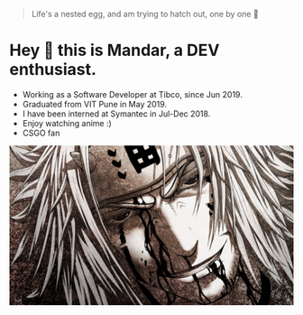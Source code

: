 > Life's a nested egg, and am trying to hatch out, one by one 🥚

# Hey 👋 this is Mandar, a DEV enthusiast.
- Working as a Software Developer at Tibco, since Jun 2019.
- Graduated from VIT Pune in May 2019.
- I have been interned at Symantec in Jul-Dec 2018.
- Enjoy watching anime :)
- CSGO fan

![Jiraiya](/images/jiraiya.jpg)

<!--
**mma5997/mma5997** is a ✨ _special_ ✨ repository because its `README.md` (this file) appears on your GitHub profile.

Here are some ideas to get you started:

- 🔭 I’m currently working on ...
- 🌱 I’m currently learning ...
- 👯 I’m looking to collaborate on ...
- 🤔 I’m looking for help with ...
- 💬 Ask me about ...
- 📫 How to reach me: ...
- 😄 Pronouns: ...
- ⚡ Fun fact: ...
-->
